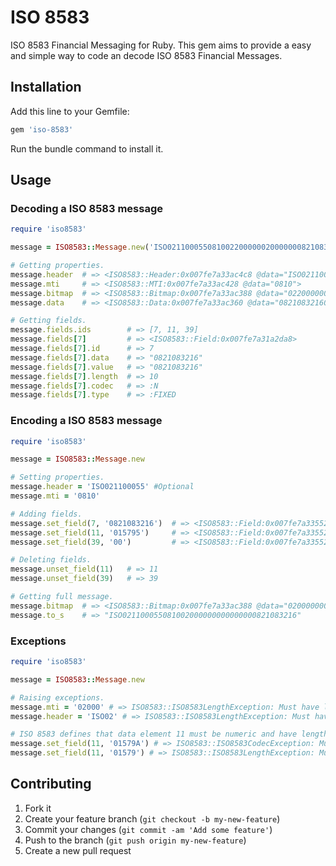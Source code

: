 # ISO 8583
ISO 8583 Financial Messaging for Ruby. This gem aims to provide a easy
and simple way to code an decode ISO 8583 Financial Messages.


## Installation
Add this line to your Gemfile:
```ruby
gem 'iso-8583'
```
Run the bundle command to install it.


## Usage
### Decoding a ISO 8583 message
```ruby
require 'iso8583'

message = ISO8583::Message.new('ISO02110005508100220000002000000082108321601579500301')

# Getting properties.
message.header  # => <ISO8583::Header:0x007fe7a33ac4c8 @data="ISO021100055">
message.mti     # => <ISO8583::MTI:0x007fe7a33ac428 @data="0810">
message.bitmap  # => <ISO8583::Bitmap:0x007fe7a33ac388 @data="0220000002000000">
message.data    # => <ISO8583::Data:0x007fe7a33ac360 @data="082108321601579500301">

# Getting fields.
message.fields.ids        # => [7, 11, 39]
message.fields[7]         # => <ISO8583::Field:0x007fe7a31a2da8>
message.fields[7].id      # => 7
message.fields[7].data    # => "0821083216"
message.fields[7].value   # => "0821083216"
message.fields[7].length  # => 10
message.fields[7].codec   # => :N
message.fields[7].type    # => :FIXED
```

### Encoding a ISO 8583 message
```ruby
require 'iso8583'

message = ISO8583::Message.new

# Setting properties.
message.header = 'ISO021100055' #Optional
message.mti = '0810'

# Adding fields.
message.set_field(7, '0821083216')  # => <ISO8583::Field:0x007fe7a33552e0>
message.set_field(11, '015795')     # => <ISO8583::Field:0x007fe7a3355268>
message.set_field(39, '00')         # => <ISO8583::Field:0x007fe7a3355218>

# Deleting fields.
message.unset_field(11)   # => 11
message.unset_field(39)   # => 39

# Getting full message.
message.bitmap  # => <ISO8583::Bitmap:0x007fe7a33ac388 @data="0200000000000000">
message.to_s    # => "ISO021100055081002000000000000000821083216"
```

### Exceptions
```ruby
require 'iso8583'

message = ISO8583::Message.new

# Raising exceptions.
message.mti = '02000' # => ISO8583::ISO8583LengthException: Must have length == 4
message.header = 'ISO02' # => ISO8583::ISO8583LengthException: Must have length == 12

# ISO 8583 defines that data element 11 must be numeric and have length of 6.
message.set_field(11, '01579A') # => ISO8583::ISO8583CodecException: Must match /^[0-9]*$/
message.set_field(11, '01579') # => ISO8583::ISO8583LengthException: Must have length == 6
```


## Contributing
1. Fork it
2. Create your feature branch (`git checkout -b my-new-feature`)
3. Commit your changes (`git commit -am 'Add some feature'`)
4. Push to the branch (`git push origin my-new-feature`)
5. Create a new pull request
